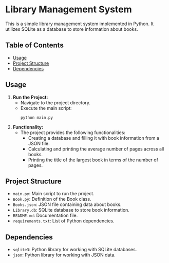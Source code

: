 # Library Management System

This is a simple library management system implemented in Python. It utilizes SQLite as a database to store information about books.

## Table of Contents

- [Usage](#usage)
- [Project Structure](#project-structure)
- [Dependencies](#dependencies)

## Usage

1. **Run the Project:**
    - Navigate to the project directory.
    - Execute the main script:
        ```
        python main.py
        ```
2. **Functionality:**
    - The project provides the following functionalities:
        - Creating a database and filling it with book information from a JSON file.
        - Calculating and printing the average number of pages across all books.
        - Printing the title of the largest book in terms of the number of pages.

## Project Structure

- `main.py`: Main script to run the project.
- `Book.py`: Definition of the Book class.
- `Books.json`: JSON file containing data about books.
- `Library.db`: SQLite database to store book information.
- `README.md`: Documentation file.
- `requirements.txt`: List of Python dependencies.

## Dependencies

- `sqlite3`: Python library for working with SQLite databases.
- `json`: Python library for working with JSON data.
